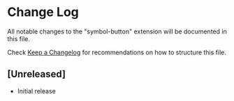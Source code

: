 # Change Log

All notable changes to the "symbol-button" extension will be documented in this file.

Check [Keep a Changelog](http://keepachangelog.com/) for recommendations on how to structure this file.

## [Unreleased]

- Initial release
